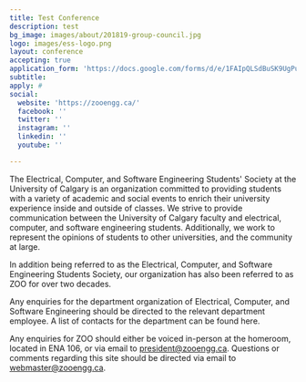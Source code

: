 ```yaml
---
title: Test Conference
description: test
bg_image: images/about/201819-group-council.jpg
logo: images/ess-logo.png
layout: conference
accepting: true
application_form: 'https://docs.google.com/forms/d/e/1FAIpQLSdBuSK9UgPufow_A00bSmARyfALIckVGqhdtDtf7JZFamKMrA/viewform?embedded=true'
subtitle: 
apply: #
social:
  website: 'https://zooengg.ca/'
  facebook: ''
  twitter: ''
  instagram: ''
  linkedin: ''
  youtube: ''

---
```

The Electrical, Computer, and Software Engineering Students' Society at the University of Calgary is an organization committed to providing students with a variety of academic and social events to enrich their university experience inside and outside of classes. We strive to provide communication between the University of Calgary faculty and electrical, computer, and software engineering students. Additionally, we work to represent the opinions of students to other universities, and the community at large.

In addition being referred to as the Electrical, Computer, and Software Engineering Students Society, our organization has also been referred to as ZOO for over two decades.

Any enquiries for the department organization of Electrical, Computer, and Software Engineering should be directed to the relevant department employee. A list of contacts for the department can be found here.

Any enquiries for ZOO should either be voiced in-person at the homeroom, located in ENA 106, or via email to president@zooengg.ca. Questions or comments regarding this site should be directed via email to webmaster@zooengg.ca.